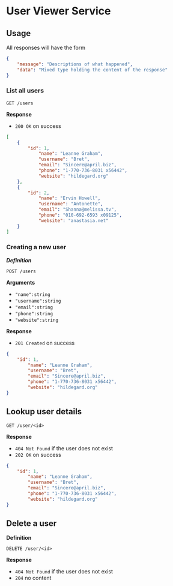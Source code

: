 # User Viewer Service

## Usage

All responses will have the form

```json
{
	"message": "Descriptions of what happened",
	"data": "Mixed type holding the content of the response"
}
```

### List all users

`GET /users`

**Response**

- `200 OK` on success

```json
[
	{
		"id": 1,
    		"name": "Leanne Graham",
    		"username": "Bret",
    		"email": "Sincere@april.biz",
    		"phone": "1-770-736-8031 x56442",
    		"website": "hildegard.org"
	},
	{
		"id": 2,
    		"name": "Ervin Howell",
    		"username": "Antonette",
    		"email": "Shanna@melissa.tv",
    		"phone": "010-692-6593 x09125",
    		"website": "anastasia.net"
	}
]
```

### Creating a new user

***Definition***

`POST /users`

**Arguments**

- `"name":string`
- `"username":string`
- `"email":string`
- `"phone":string`
- `"website":string`

**Response**

- `201 Created` on success

```json
{
	"id": 1,
    	"name": "Leanne Graham",
    	"username": "Bret",
    	"email": "Sincere@april.biz",
    	"phone": "1-770-736-8031 x56442",
    	"website": "hildegard.org"
}
```

## Lookup user details

`GET /user/<id>`

**Response**

- `404 Not Found` if the user does not exist
- `202 OK` on success

```json
{
	"id": 1,
    	"name": "Leanne Graham",
    	"username": "Bret",
    	"email": "Sincere@april.biz",
    	"phone": "1-770-736-8031 x56442",
    	"website": "hildegard.org"
}
```

## Delete a user

**Definition**

`DELETE /user/<id>`

**Response**

- `404 Not Found` if the user does not exist
- `204` no content


